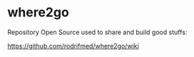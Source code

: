# where2go
Repository Open Source used to share and build good stuffs:

https://github.com/rodrifmed/where2go/wiki
